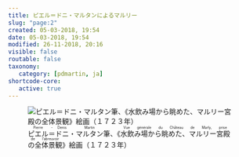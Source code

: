 ```yaml
---
title: ピエル＝ドニ・マルタンによるマルリー
slug: "page:2"
created: 05-03-2018, 19:54
date: 05-03-2018, 19:54
modified: 26-11-2018, 20:16
visible: false
routable: false
taxonomy:
   category: [pdmartin, ja]
shortcode-core:
   active: true
---
```

<figure><picture>
<source
sizes="(max-width: 767px) 98vw, (min-width: 959px) 50vw, 86vw"
srcset="
/user/sites/docs/pages/01.home/02.versailles/04.marly/01.pierre-denis-martin/02.pierre-denis-martin_2/marly1723-280.webp 280w,
/user/sites/docs/pages/01.home/02.versailles/04.marly/01.pierre-denis-martin/02.pierre-denis-martin_2/marly1723-380.webp 380w,
/user/sites/docs/pages/01.home/02.versailles/04.marly/01.pierre-denis-martin/02.pierre-denis-martin_2/marly1723-480.webp 480w,
/user/sites/docs/pages/01.home/02.versailles/04.marly/01.pierre-denis-martin/02.pierre-denis-martin_2/marly1723-640.webp 640w,
/user/sites/docs/pages/01.home/02.versailles/04.marly/01.pierre-denis-martin/02.pierre-denis-martin_2/marly1723-840.webp 840w,
/user/sites/docs/pages/01.home/02.versailles/04.marly/01.pierre-denis-martin/02.pierre-denis-martin_2/marly1723-1280.webp 1280w,
/user/sites/docs/pages/01.home/02.versailles/04.marly/01.pierre-denis-martin/02.pierre-denis-martin_2/marly1723-1600.webp 1600w,
/user/sites/docs/pages/01.home/02.versailles/04.marly/01.pierre-denis-martin/02.pierre-denis-martin_2/marly1723-1920.webp 1920w"
type="image/webp" />
<img
src="/user/sites/docs/pages/01.home/02.versailles/04.marly/01.pierre-denis-martin/02.pierre-denis-martin_2/marly1723-840.jpg" title="ピエル＝ドニ・マルタン筆、《水飲み場から眺めた、マルリー宮殿の全体景観》絵画（１７２３年）" alt="ピエル＝ドニ・マルタン筆、《水飲み場から眺めた、マルリー宮殿の全体景観》絵画（１７２３年）" class="class-70-img"
sizes="(max-width: 767px) 98vw, (min-width: 959px) 50vw, 86vw"
srcset="
/user/sites/docs/pages/01.home/02.versailles/04.marly/01.pierre-denis-martin/02.pierre-denis-martin_2/marly1723-280.jpg 280w,
/user/sites/docs/pages/01.home/02.versailles/04.marly/01.pierre-denis-martin/02.pierre-denis-martin_2/marly1723-380.jpg 380w,
/user/sites/docs/pages/01.home/02.versailles/04.marly/01.pierre-denis-martin/02.pierre-denis-martin_2/marly1723-480.jpg 480w,
/user/sites/docs/pages/01.home/02.versailles/04.marly/01.pierre-denis-martin/02.pierre-denis-martin_2/marly1723-640.jpg 640w,
/user/sites/docs/pages/01.home/02.versailles/04.marly/01.pierre-denis-martin/02.pierre-denis-martin_2/marly1723-840.jpg 840w,
/user/sites/docs/pages/01.home/02.versailles/04.marly/01.pierre-denis-martin/02.pierre-denis-martin_2/marly1723-1280.jpg 1280w,
/user/sites/docs/pages/01.home/02.versailles/04.marly/01.pierre-denis-martin/02.pierre-denis-martin_2/marly1723-1600.jpg 1600w,
/user/sites/docs/pages/01.home/02.versailles/04.marly/01.pierre-denis-martin/02.pierre-denis-martin_2/marly1723-1920.jpg 1920w">
</picture><figcaption><ruby lang="ja">
ピエル<rp>(</rp><rt lang="fr">Pierre</rt><rp>)</rp>＝<rp>(</rp><rt lang="fr">-</rt><rp>)</rp>ドニ<rp>(</rp><rt lang="fr">Denis</rt><rp>)</rp>・<rp>(</rp><rt lang="fr"> </rt><rp>)</rp>マルタン<rp>(</rp><rt lang="fr">Martin</rt><rp>)</rp></ruby>筆、《<ruby lang="ja">水飲み場から眺めた、マルリー宮殿の全体景観<rp>(</rp><rt lang="fr">Vue générale du Château de Marly, prise de l’abreuvoir</rt><rp>)</rp></ruby>》絵画（１７２３年）</figcaption></figure>

[1]: https://ja.wikipedia.org/wiki/大トリアノン宮殿 "https://ja.wikipedia.org/wiki/大トリアノン宮殿"